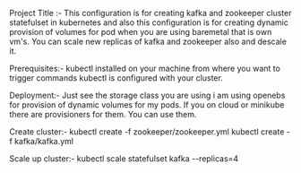 Project Title :-
This configuration is for creating kafka and zookeeper cluster statefulset in kubernetes and also this configuration is for creating dynamic provision of volumes for pod when you are using baremetal that is own vm's. You can scale new replicas of kafka and zookeeper also and descale it.

Prerequisites:-
kubectl installed on your machine from  where you want to trigger commands
kubectl is configured with your cluster.

Deployment:-
Just see the storage class you are using i am using openebs for provision of dynamic volumes for my pods. If you on cloud or minikube there are provisioners for them. You can use them.

Create cluster:-
kubectl create -f zookeeper/zookeeper.yml 
kubectl create -f kafka/kafka.yml

Scale up cluster:-
kubectl scale statefulset kafka --replicas=4


